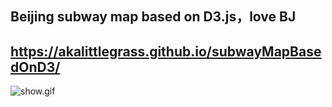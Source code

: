 ## Beijing subway map based on D3.js，love BJ
## https://akalittlegrass.github.io/subwayMapBasedOnD3/
![show.gif](https://i.loli.net/2019/12/09/dIHRgmLGuv49Dxo.gif)
